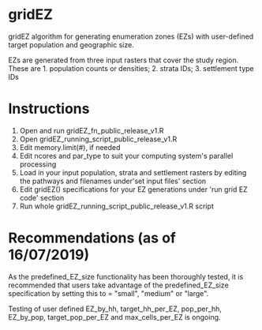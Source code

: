 # gridEZ

gridEZ algorithm for generating enumeration zones (EZs) with user-defined target population and geographic size. 

EZs are generated from three input rasters that cover the study region. These are 1. population counts or densities; 2. strata IDs; 3. settlement type IDs 


# Instructions

1. Open and run gridEZ_fn_public_release_v1.R
2. Open gridEZ_running_script_public_release_v1.R 
3. Edit memory.limit(#), if needed
4. Edit ncores and par_type to suit your computing system's parallel processing 
4. Load in your input population, strata and settlement rasters by editing the pathways and filenames under'set input files' section
5. Edit gridEZ() specifications for your EZ generations under 'run grid EZ code' section
6. Run whole gridEZ_running_script_public_release_v1.R script


# Recommendations (as of 16/07/2019)

As the predefined_EZ_size functionality has been thoroughly tested, it is recommended that users take advantage of the predefined_EZ_size specification by setting this to = "small", "medium" or "large". 

Testing of user defined EZ_by_hh, target_hh_per_EZ, pop_per_hh, EZ_by_pop, target_pop_per_EZ and max_cells_per_EZ is ongoing. 
